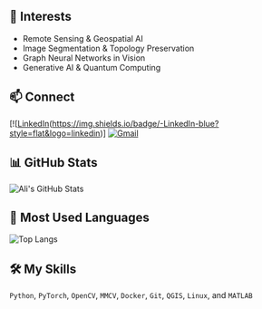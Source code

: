 ## 🔬 Interests
- Remote Sensing & Geospatial AI
- Image Segmentation & Topology Preservation
- Graph Neural Networks in Vision
- Generative AI & Quantum Computing

## 📫 Connect
[![[LinkedIn](https://www.linkedin.com/in/seyed-mohamad-ali-tousi-883501189/)(https://img.shields.io/badge/-LinkedIn-blue?style=flat&logo=linkedin)]
[![Gmail](https://img.shields.io/badge/-Gmail-red?style=flat&logo=gmail)](mohamadali.tousi@gmail.com)

## 📊 GitHub Stats
![Ali's GitHub Stats](https://github-readme-stats.vercel.app/api?username=smatousi&show_icons=true&theme=default&count_private=true)

## 🔧 Most Used Languages
![Top Langs](https://github-readme-stats.vercel.app/api/top-langs/?username=smatousi&layout=compact&hide=html,css)

## 🛠 My Skills
`Python`, `PyTorch`, `OpenCV`, `MMCV`, `Docker`, `Git`, `QGIS`, `Linux`, and `MATLAB`
